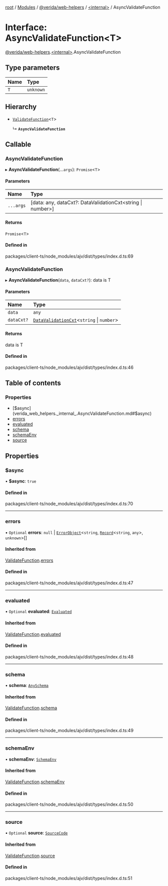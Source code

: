 [root](../README.md) / [Modules](../modules.md) / [@verida/web-helpers](../modules/verida_web_helpers.md) / [<internal\>](../modules/verida_web_helpers._internal_.md) / AsyncValidateFunction

# Interface: AsyncValidateFunction<T\>

[@verida/web-helpers](../modules/verida_web_helpers.md).[<internal\>](../modules/verida_web_helpers._internal_.md).AsyncValidateFunction

## Type parameters

| Name | Type |
| :------ | :------ |
| `T` | `unknown` |

## Hierarchy

- [`ValidateFunction`](verida_web_helpers._internal_.ValidateFunction.md)<`T`\>

  ↳ **`AsyncValidateFunction`**

## Callable

### AsyncValidateFunction

▸ **AsyncValidateFunction**(...`args`): `Promise`<`T`\>

#### Parameters

| Name | Type |
| :------ | :------ |
| `...args` | [data: any, dataCxt?: DataValidationCxt<string \| number\>] |

#### Returns

`Promise`<`T`\>

#### Defined in

packages/client-ts/node_modules/ajv/dist/types/index.d.ts:69

### AsyncValidateFunction

▸ **AsyncValidateFunction**(`data`, `dataCxt?`): data is T

#### Parameters

| Name | Type |
| :------ | :------ |
| `data` | `any` |
| `dataCxt?` | [`DataValidationCxt`](verida_web_helpers._internal_.DataValidationCxt.md)<`string` \| `number`\> |

#### Returns

data is T

#### Defined in

packages/client-ts/node_modules/ajv/dist/types/index.d.ts:46

## Table of contents

### Properties

- [$async](verida_web_helpers._internal_.AsyncValidateFunction.md#$async)
- [errors](verida_web_helpers._internal_.AsyncValidateFunction.md#errors)
- [evaluated](verida_web_helpers._internal_.AsyncValidateFunction.md#evaluated)
- [schema](verida_web_helpers._internal_.AsyncValidateFunction.md#schema)
- [schemaEnv](verida_web_helpers._internal_.AsyncValidateFunction.md#schemaenv)
- [source](verida_web_helpers._internal_.AsyncValidateFunction.md#source)

## Properties

### $async

• **$async**: ``true``

#### Defined in

packages/client-ts/node_modules/ajv/dist/types/index.d.ts:70

___

### errors

• `Optional` **errors**: ``null`` \| [`ErrorObject`](verida_web_helpers._internal_.ErrorObject.md)<`string`, [`Record`](../modules/verida_web_helpers._internal_.md#record)<`string`, `any`\>, `unknown`\>[]

#### Inherited from

[ValidateFunction](verida_web_helpers._internal_.ValidateFunction.md).[errors](verida_web_helpers._internal_.ValidateFunction.md#errors)

#### Defined in

packages/client-ts/node_modules/ajv/dist/types/index.d.ts:47

___

### evaluated

• `Optional` **evaluated**: [`Evaluated`](verida_web_helpers._internal_.Evaluated.md)

#### Inherited from

[ValidateFunction](verida_web_helpers._internal_.ValidateFunction.md).[evaluated](verida_web_helpers._internal_.ValidateFunction.md#evaluated)

#### Defined in

packages/client-ts/node_modules/ajv/dist/types/index.d.ts:48

___

### schema

• **schema**: [`AnySchema`](../modules/verida_web_helpers._internal_.md#anyschema)

#### Inherited from

[ValidateFunction](verida_web_helpers._internal_.ValidateFunction.md).[schema](verida_web_helpers._internal_.ValidateFunction.md#schema)

#### Defined in

packages/client-ts/node_modules/ajv/dist/types/index.d.ts:49

___

### schemaEnv

• **schemaEnv**: [`SchemaEnv`](../classes/verida_web_helpers._internal_.SchemaEnv.md)

#### Inherited from

[ValidateFunction](verida_web_helpers._internal_.ValidateFunction.md).[schemaEnv](verida_web_helpers._internal_.ValidateFunction.md#schemaenv)

#### Defined in

packages/client-ts/node_modules/ajv/dist/types/index.d.ts:50

___

### source

• `Optional` **source**: [`SourceCode`](verida_web_helpers._internal_.SourceCode.md)

#### Inherited from

[ValidateFunction](verida_web_helpers._internal_.ValidateFunction.md).[source](verida_web_helpers._internal_.ValidateFunction.md#source)

#### Defined in

packages/client-ts/node_modules/ajv/dist/types/index.d.ts:51
